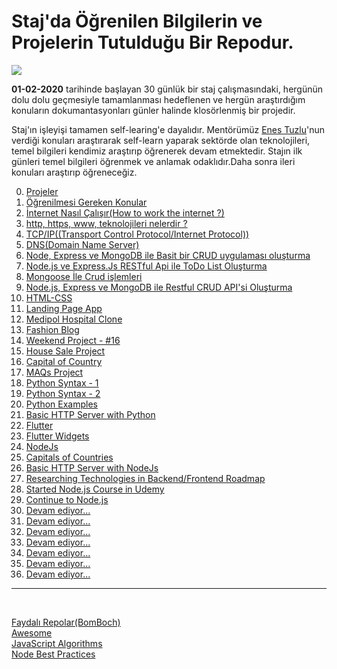 # Staj'da Öğrenilen Bilgilerin ve Projelerin Tutulduğu Bir Repodur.

![](https://www.businessstudent.com/wp-content/uploads/2018/08/internships.jpg)

**01-02-2020** tarihinde başlayan 30 günlük bir staj çalışmasındaki, hergünün dolu dolu geçmesiyle tamamlanması hedeflenen ve hergün araştırdığım konuların dokumantasyonları günler halinde klosörlenmiş bir projedir.

Staj'ın işleyişi tamamen self-learing'e dayalıdır. Mentörümüz [Enes Tuzlu](https://github.com/hayatbayramolsa)'nun verdiği konuları araştırarak self-learn yaparak sektörde olan teknolojileri, temel bilgileri kendimiz araştırıp öğrenerek devam etmektedir. Stajın ilk günleri temel bilgileri öğrenmek ve anlamak odaklıdır.Daha sonra ileri konuları araştırıp öğreneceğiz.

0. [Projeler](https://github.com/cihatdev/staj/tree/master/00-Projeler-%F0%9F%94%A5)
1. [Öğrenilmesi Gereken Konular](https://github.com/cihatdev/staj/tree/master/01-02-Pazartesi)
2. [İnternet Nasıl Çalışır(How to work the internet ?)](https://github.com/cihatdev/staj/tree/master/02-02-Sali)
3. [http, https, www, teknolojileri nelerdir ?](https://github.com/cihatdev/staj/tree/master/03-02-Carsamba)
4. [TCP/IP((Transport Control Protocol/Internet Protocol))](https://github.com/cihatdev/staj/tree/master/04-02-Persembe)
5. [DNS(Domain Name Server)](https://github.com/cihatdev/staj/tree/master/05-02-Cuma)
6. [Node, Express ve MongoDB ile Basit bir CRUD uygulaması oluşturma](https://github.com/cihatdev/staj/tree/master/06-02-Cumartesi)
7. [Node.js ve Express.Js RESTful Api ile ToDo List Oluşturma](https://github.com/cihatdev/staj/tree/master/07-02-Pazar)
8. [Mongoose İle Crud işlemleri](https://github.com/cihatdev/staj/tree/master/08-02-Pazartesi)
9. [Node.js, Express ve MongoDB ile Restful CRUD API'si Oluşturma](https://github.com/cihatdev/staj/tree/master/09-02-Sali)
10. [HTML-CSS](https://github.com/cihatdev/staj/tree/master/10-02-Carsamba)
11. [Landing Page App](https://github.com/cihatdev/staj/tree/master/11-02-Persembe)
12. [Medipol Hospital Clone](https://github.com/cihatdev/staj/tree/master/12-02-Cuma)
13. [Fashion Blog](https://github.com/cihatdev/staj/tree/master/13-02-Cumartesi)
14. [Weekend Project - #16](https://github.com/cihatdev/staj/tree/master/14-02-Pazar)
15. [House Sale Project](https://github.com/cihatdev/staj/tree/master/15-02-Pazartesi)
16. [Capital of Country](https://github.com/cihatdev/staj/tree/master/16-02-Sali)
17. [MAQs Project](https://github.com/cihatdev/staj/tree/master/17-02-Carsamba)
18. [Python Syntax - 1](https://github.com/cihatdev/staj/tree/master/18-02-Persembe)
19. [Python Syntax - 2](https://github.com/cihatdev/staj/tree/master/19-02-Cuma)
20. [Python Examples](https://github.com/cihatdev/staj/tree/master/20-02-Cumartesi)
21. [Basic HTTP Server with Python](https://github.com/cihatdev/staj/tree/master/21-02-Pazar)
22. [Flutter](https://github.com/cihatdev/staj/tree/master/22-02-Pazartesi)
23. [Flutter Widgets](https://github.com/cihatdev/staj/tree/master/23-02-Sali)
24. [NodeJs](https://github.com/cihatdev/staj/tree/master/24-02-Carsamba)
25. [Capitals of Countries](https://github.com/cihatdev/staj/tree/master/25-02-Persembe)
26. [Basic HTTP Server with NodeJs](https://github.com/cihatdev/staj/tree/master/26-02-Cuma)
27. [Researching Technologies in Backend/Frontend Roadmap](https://github.com/cihatdev/staj/tree/master/27-02-Cumartesi)
28. [Started Node.js Course in Udemy](https://github.com/cihatdev/staj/tree/master/28-02-Pazar)
29. [Continue to Node.js](https://github.com/cihatdev/staj/tree/master/29-02-Pazartesi)
30. [Devam ediyor...](https://github.com/cihatdev/staj/tree/master/30-02-Sali)
31. [Devam ediyor...](https://github.com/cihatdev/staj/tree/master/31-02-Carsamba)
32. [Devam ediyor...](https://github.com/cihatdev/staj/tree/master/32-02-Persembe)
33. [Devam ediyor...](https://github.com/cihatdev/staj/tree/master/33-02-Cuma)
34. [Devam ediyor...](https://github.com/cihatdev/staj/tree/master/34-02-Cumartesi)
35. [Devam ediyor...](https://github.com/cihatdev/staj/tree/master/35-02-Pazar)
36. [Devam ediyor...](https://github.com/cihatdev/staj/tree/master/36-02-Pazartesi)

<hr>
<br>

[Faydalı Repolar(BomBoch)](https://github.com/BomBoch)<br>
[Awesome](https://github.com/sindresorhus/awesome)<br>
[JavaScript Algorithms](https://github.com/trekhleb/javascript-algorithms/blob/master/README.tr-TR.md)<br>
[Node Best Practices](https://github.com/goldbergyoni/nodebestpractices)<br>